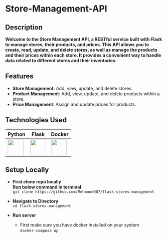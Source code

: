# Store-Management-API

## Description

**Welcome to the Store Management API, a RESTful service built with Flask to manage stores, their products, and prices. This API allows you to create, read, update, and delete stores, as well as manage the products and their prices within each store. It provides a convenient way to handle data related to different stores and their inventories.**

## Features

- **Store Management**: Add, view, update, and delete stores.
- **Product Management**: Add, view, update, and delete products within a store.
- **Price Management**: Assign and update prices for products.

## Technologies Used

| Python | Flask | Docker |
|--------|-------|--------|
| <img src="https://upload.wikimedia.org/wikipedia/commons/c/c3/Python-logo-notext.svg" width="50"> | <img src="https://upload.wikimedia.org/wikipedia/commons/thumb/3/3c/Flask_logo.svg/1280px-Flask_logo.svg.png" width="50"> | <img src="https://upload.wikimedia.org/wikipedia/commons/4/4e/Docker_%28container_engine%29_logo.svg" width="50"> |

## Setup Locally
- **First clone repo locally**  
  **Run below command in terminal**  
  `git clone https://github.com/Mehmood007/flask-stores-management`

- **Navigate to Directory**   
`cd flask-stores-management`

- **Run server**  
  - First make sure you have docker installed on your system   
`docker-compose up`
